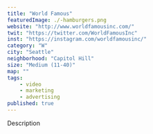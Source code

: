 ```yaml
---
title: "World Famous"
featuredImage: ./-hamburgers.png
website: "http://www.worldfamousinc.com/"
twit: "https://twitter.com/WorldFamousInc"
inst: "https://instagram.com/worldfamousinc/"
category: "W"
city: "Seattle"
neighborhood: "Capitol Hill"
size: "Medium (11-40)"
map: ""
tags:
    - video
    - marketing
    - advertising
published: true
---
```


Description
